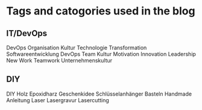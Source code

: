 # Tags and catogories used in the blog

## IT/DevOps

DevOps
Organisation
Kultur
Technologie
Transformation
Softwareentwicklung
DevOps
Team
Kultur
Motivation
Innovation
Leadership
New Work
Teamwork
Unternehmenskultur

## DIY

DIY
Holz
Epoxidharz
Geschenkidee
Schlüsselanhänger
Basteln
Handmade
Anleitung
Laser
Lasergravur
Lasercutting